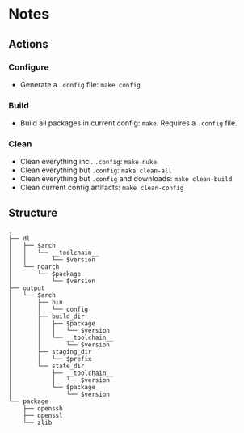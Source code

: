 # Notes

## Actions

### Configure

* Generate a `.config` file: `make config`

### Build

* Build all packages in current config: `make`. Requires a `.config` file.

### Clean

* Clean everything incl. `.config`: `make nuke`
* Clean everything but `.config`: `make clean-all`
* Clean everything but `.config` and downloads: `make clean-build`
* Clean current config artifacts: `make clean-config`

## Structure

```
.
├── dl
│   ├── $arch
│   │   └── __toolchain__
│   │       └── $version
│   └── noarch
│       └── $package
│           └── $version
├── output
│   └── $arch
│       ├── bin
│       │   └── config
│       ├── build_dir
│       │   ├── $package
│       │   │   └── $version
│       │   └── __toolchain__
│       │       └── $version
│       ├── staging_dir
│       │   └── $prefix
│       └── state_dir
│           ├── __toolchain__
│           │   └── $version
│           └── $package
│               └── $version
└── package
    ├── openssh
    ├── openssl
    └── zlib
```

